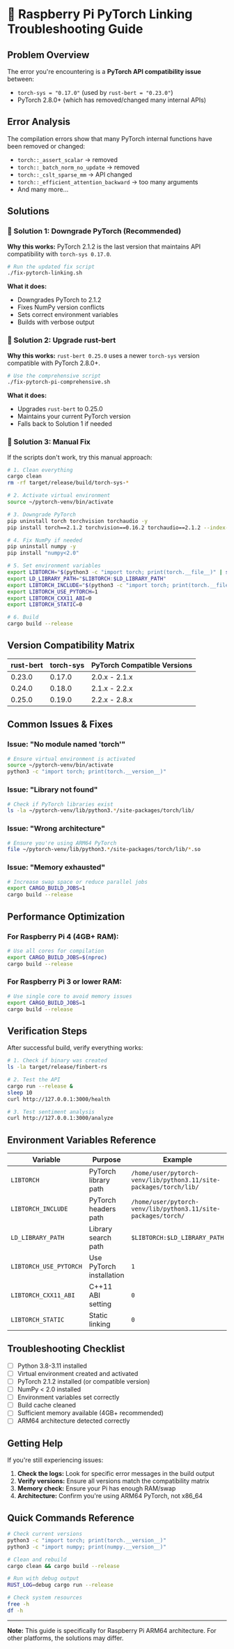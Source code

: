 # 🍓 Raspberry Pi PyTorch Linking Troubleshooting Guide

## Problem Overview

The error you're encountering is a **PyTorch API compatibility issue** between:
- `torch-sys = "0.17.0"` (used by `rust-bert = "0.23.0"`)
- PyTorch 2.8.0+ (which has removed/changed many internal APIs)

## Error Analysis

The compilation errors show that many PyTorch internal functions have been removed or changed:
- `torch::_assert_scalar` → removed
- `torch::_batch_norm_no_update` → removed  
- `torch::_cslt_sparse_mm` → API changed
- `torch::_efficient_attention_backward` → too many arguments
- And many more...

## Solutions

### 🎯 Solution 1: Downgrade PyTorch (Recommended)

**Why this works:** PyTorch 2.1.2 is the last version that maintains API compatibility with `torch-sys 0.17.0`.

```bash
# Run the updated fix script
./fix-pytorch-linking.sh
```

**What it does:**
- Downgrades PyTorch to 2.1.2
- Fixes NumPy version conflicts
- Sets correct environment variables
- Builds with verbose output

### 🚀 Solution 2: Upgrade rust-bert

**Why this works:** `rust-bert 0.25.0` uses a newer `torch-sys` version compatible with PyTorch 2.8.0+.

```bash
# Use the comprehensive script
./fix-pytorch-pi-comprehensive.sh
```

**What it does:**
- Upgrades `rust-bert` to 0.25.0
- Maintains your current PyTorch version
- Falls back to Solution 1 if needed

### 🔧 Solution 3: Manual Fix

If the scripts don't work, try this manual approach:

```bash
# 1. Clean everything
cargo clean
rm -rf target/release/build/torch-sys-*

# 2. Activate virtual environment
source ~/pytorch-venv/bin/activate

# 3. Downgrade PyTorch
pip uninstall torch torchvision torchaudio -y
pip install torch==2.1.2 torchvision==0.16.2 torchaudio==2.1.2 --index-url https://download.pytorch.org/whl/cpu

# 4. Fix NumPy if needed
pip uninstall numpy -y
pip install "numpy<2.0"

# 5. Set environment variables
export LIBTORCH="$(python3 -c "import torch; print(torch.__file__)" | sed 's/__init__.py/lib/')"
export LD_LIBRARY_PATH="$LIBTORCH:$LD_LIBRARY_PATH"
export LIBTORCH_INCLUDE="$(python3 -c "import torch; print(torch.__file__)" | sed 's/__init__.py//')"
export LIBTORCH_USE_PYTORCH=1
export LIBTORCH_CXX11_ABI=0
export LIBTORCH_STATIC=0

# 6. Build
cargo build --release
```

## Version Compatibility Matrix

| rust-bert | torch-sys | PyTorch Compatible Versions |
|-----------|-----------|----------------------------|
| 0.23.0    | 0.17.0    | 2.0.x - 2.1.x              |
| 0.24.0    | 0.18.0    | 2.1.x - 2.2.x              |
| 0.25.0    | 0.19.0    | 2.2.x - 2.8.x              |

## Common Issues & Fixes

### Issue: "No module named 'torch'"
```bash
# Ensure virtual environment is activated
source ~/pytorch-venv/bin/activate
python3 -c "import torch; print(torch.__version__)"
```

### Issue: "Library not found"
```bash
# Check if PyTorch libraries exist
ls -la ~/pytorch-venv/lib/python3.*/site-packages/torch/lib/
```

### Issue: "Wrong architecture"
```bash
# Ensure you're using ARM64 PyTorch
file ~/pytorch-venv/lib/python3.*/site-packages/torch/lib/*.so
```

### Issue: "Memory exhausted"
```bash
# Increase swap space or reduce parallel jobs
export CARGO_BUILD_JOBS=1
cargo build --release
```

## Performance Optimization

### For Raspberry Pi 4 (4GB+ RAM):
```bash
# Use all cores for compilation
export CARGO_BUILD_JOBS=$(nproc)
cargo build --release
```

### For Raspberry Pi 3 or lower RAM:
```bash
# Use single core to avoid memory issues
export CARGO_BUILD_JOBS=1
cargo build --release
```

## Verification Steps

After successful build, verify everything works:

```bash
# 1. Check if binary was created
ls -la target/release/finbert-rs

# 2. Test the API
cargo run --release &
sleep 10
curl http://127.0.0.1:3000/health

# 3. Test sentiment analysis
curl http://127.0.0.1:3000/analyze
```

## Environment Variables Reference

| Variable | Purpose | Example |
|----------|---------|---------|
| `LIBTORCH` | PyTorch library path | `/home/user/pytorch-venv/lib/python3.11/site-packages/torch/lib/` |
| `LIBTORCH_INCLUDE` | PyTorch headers path | `/home/user/pytorch-venv/lib/python3.11/site-packages/torch/` |
| `LD_LIBRARY_PATH` | Library search path | `$LIBTORCH:$LD_LIBRARY_PATH` |
| `LIBTORCH_USE_PYTORCH` | Use PyTorch installation | `1` |
| `LIBTORCH_CXX11_ABI` | C++11 ABI setting | `0` |
| `LIBTORCH_STATIC` | Static linking | `0` |

## Troubleshooting Checklist

- [ ] Python 3.8-3.11 installed
- [ ] Virtual environment created and activated
- [ ] PyTorch 2.1.2 installed (or compatible version)
- [ ] NumPy < 2.0 installed
- [ ] Environment variables set correctly
- [ ] Build cache cleaned
- [ ] Sufficient memory available (4GB+ recommended)
- [ ] ARM64 architecture detected correctly

## Getting Help

If you're still experiencing issues:

1. **Check the logs:** Look for specific error messages in the build output
2. **Verify versions:** Ensure all versions match the compatibility matrix
3. **Memory check:** Ensure your Pi has enough RAM/swap
4. **Architecture:** Confirm you're using ARM64 PyTorch, not x86_64

## Quick Commands Reference

```bash
# Check current versions
python3 -c "import torch; print(torch.__version__)"
python3 -c "import numpy; print(numpy.__version__)"

# Clean and rebuild
cargo clean && cargo build --release

# Run with debug output
RUST_LOG=debug cargo run --release

# Check system resources
free -h
df -h
```

---

**Note:** This guide is specifically for Raspberry Pi ARM64 architecture. For other platforms, the solutions may differ.
